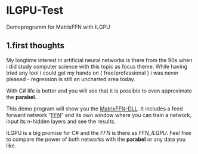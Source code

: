# ILGPU-Test
 Demoprogramm for MatrixFFN with ILGPU

## 1.first thoughts

My longtime interest in artificial neural networks is there from the 90s when i did study computer science with this topic as focus theme. While having tried any tool i could get my hands on ( free/professional ) i was never pleased - regression is still an uncharted area today.

With C# life is better and you will see that it is possible to even approximate the **parabel**.

This demo program will show you the <u>MatrixFFN-DLL</u>. It includes a feed forward network "<u>FFN</u>" and its own window where you can train a network, input its n-hidden layers and see the results.

ILGPU is a big promise for C# and the *FFN* is there as *FFN_ILGPU*. Feel free to compare the power of both networks with the **parabel** or any data you like.

